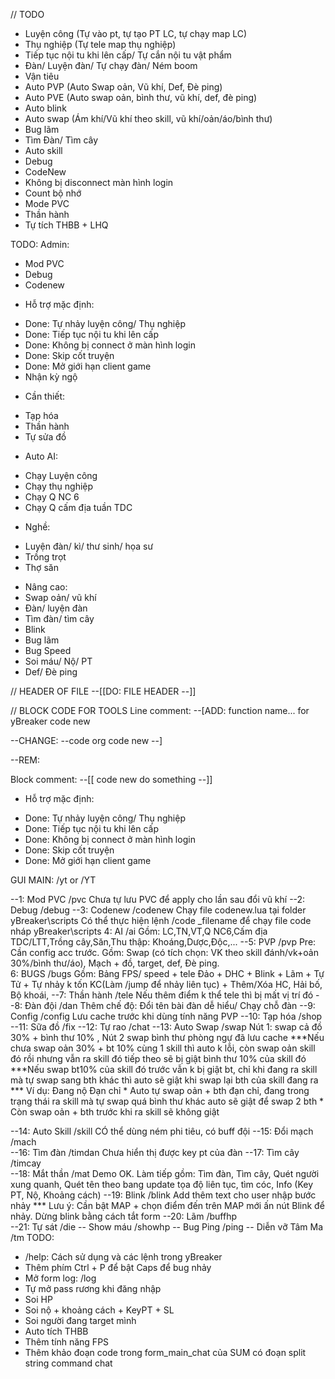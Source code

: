 // TODO

- Luyện công (Tự vào pt, tự tạo PT LC, tự chạy map LC)
- Thụ nghiệp (Tự tele map thụ nghiệp)
- Tiếp tục nội tu khi lên cấp/ Tự cắn nội tu vật phẩm
- Đàn/ Luyện đàn/ Tự chạy đàn/ Ném boom
- Vận tiêu
- Auto PVP (Auto Swap oản, Vũ khí, Def, Đè ping)
- Auto PVE (Auto swap oản, bình thư, vũ khí, def, đè ping)
- Auto blink
- Auto swap (Ám khí/Vũ khí theo skill, vũ khí/oản/áo/bình thư)
- Bug lãm
- Tìm Đàn/ Tìm cây
- Auto skill
- Debug
- CodeNew
- Không bị disconnect màn hình login
- Count bộ nhớ
- Mode PVC
- Thần hành
- Tự tích THBB + LHQ


TODO:
Admin:
* Mod PVC
* Debug
* Codenew

- Hỗ trợ mặc định:
+ Done: Tự nhảy luyện công/ Thụ nghiệp
+ Done: Tiếp tục nội tu khi lên cấp
+ Done: Không bị connect ở màn hình login
+ Done: Skip cốt truyện
+ Done: Mở giới hạn client game
+ Nhận kỳ ngộ

- Cần thiết:
+ Tạp hóa
+ Thần hành
+ Tự sửa đồ

- Auto AI:
+ Chạy Luyện công
+ Chạy thụ nghiệp
+ Chạy Q NC 6
+ Chạy Q cấm địa tuần TDC

- Nghề:
+ Luyện đàn/ kì/ thư sinh/ họa sư
+ Trồng trọt
+ Thợ săn

- Nâng cao:
- Swap oản/ vũ khí
- Đàn/ luyện đàn
- Tìm đàn/ tìm cây
- Blink
- Bug lãm
- Bug Speed
- Soi máu/ Nộ/ PT
- Def/ Đè ping



// HEADER OF FILE
--[[DO: FILE HEADER --]]

// BLOCK CODE FOR TOOLS
Line comment:
--[ADD: function name... for yBreaker
	code new

--CHANGE: 
--code org
  code new
--]

--REM:

Block comment:
--[[ code 
	new 
	do
	something
--]]


- Hỗ trợ mặc định:
+ Done: Tự nhảy luyện công/ Thụ nghiệp
+ Done: Tiếp tục nội tu khi lên cấp
+ Done: Không bị connect ở màn hình login
+ Done: Skip cốt truyện
+ Done: Mở giới hạn client game

GUI MAIN: /yt or /YT

--1: Mod PVC   	 /pvc		Chưa tự lưu PVC để apply cho lần sau đổi vũ khí
--2: Debug    	 /debug
--3: Codenew	 /codenew	Chạy file codenew.lua tại folder yBreaker\scripts
Có thể thực hiện lệnh /code _filename để chạy file code nháp yBreaker\scripts
4: AI			 /ai 		Gồm: LC,TN,VT,Q NC6,Cấm địa TDC/LTT,Trồng cây,Săn,Thu thập: Khoáng,Dược,Độc,...
--5: PVP			 /pvp 		Pre: Cần config acc trước. Gồm: Swap (có tích chọn: VK theo skill đánh/vk+oản 30%/bình thư/áo), Mạch + đồ, target, def, Đè ping.					
6: BUGS			 /bugs  	Gồm: Bảng FPS/ speed + tele Đảo + DHC + Blink + Lãm + Tự Tử + Tự nhảy k tốn KC(Làm /jump để nhảy liên tục) + Thêm/Xóa HC, Hải bố, Bộ khoái, 
--7: Thần hành	 /tele  	Nếu thêm điểm k thể tele thì bị mất vị trí đó
--8: Đàn đội	 /dan		Thêm chế độ: Đổi tên bài đàn dễ hiểu/ Chạy chỗ đàn
--9: Config	 	 /config    Lưu cache trước khi dùng tính năng PVP
--10: Tạp hóa	 /shop
--11: Sữa đồ	 /fix
--12: Tự rao	 /chat
--13: Auto Swap	 /swap  	Nút 1: swap cả đồ 30% + bình thư 10% , Nút 2 swap bình thư phòng ngự đã lưu cache
		***Nếu chưa swap oản 30% + bt 10% cùng 1 skill thì auto k lỗi, còn swap oản skill đó rồi nhưng vẫn ra skill đó tiếp theo sẽ bị giật bình thư 10% của skill đó
		***Nếu swap bt10% của skill đó trước vẫn k bị giật bt, chỉ khi đang ra skill mà tự swap sang bth khác thì auto sẽ giật khi swap lại bth của skill đang ra
		*** Ví dụ: Đang nộ Đạn chỉ
		* Auto tự swap oản + bth đạn chỉ, đang trong trạng thái ra skill mà tự swap quá bình thư khác auto sẽ giật để swap 2 bth
		* Còn swap oản + bth trước khi ra skill sẽ không giật
		
--14: Auto Skill /skill		CÓ thể dùng ném phi tiêu, có buff đội
--15: Đổi mạch	 /mach		
--16: Tìm đàn	 /timdan 	Chưa hiển thị được key pt của đàn
--17: Tìm cây	 /timcay 	
--18: Mắt thần	 /mat		Demo OK. Làm tiếp gồm: Tìm đàn, Tìm cây, Quét người xung quanh, Quét tên theo bang update tọa độ liên tục, tìm cóc, Info (Key PT, Nộ, Khoảng cách) 
--19: Blink	 	 /blink     Add thêm text cho user nhập bước nhảy
*** Lưu ý: 
Cần bật MAP + chọn điểm đến trên MAP mới ấn nút Blink để nhảy.
Dừng blink bằng cách tắt form
--20: Lãm	 /buffhp 		
--21: Tự sát /die
-- Show máu  /showhp
-- Bug Ping  /ping
-- Diễn vỡ Tâm Ma		/tm
TODO:

- /help: Cách sử dụng và các lệnh trong yBreaker
- Thêm phím Ctrl + P để bật
	Caps để bug nhảy
- Mở form log: /log
- Tự mở pass rương khi đăng nhập
- Soi HP
- Soi nộ + khoảng cách + KeyPT + SL 
- Soi người đang target mình
- Auto tích THBB
- Thêm tính năng FPS
- Thêm khảo đoạn code trong form_main_chat của SUM có đoạn split string command chat


